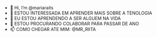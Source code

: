 - 👋 Hi, I’m @mariaraits
- 👀 ESTOU INTERESSADA EM APRENDER MAIS SOBRE A TENOLOGIA
- 🌱 EU ESTOU APRENDENDO A SER ALGUEM NA VIDA
- 💞️ ESTOU PROCURANDO COLABORAR PARA PASSAR DE ANO
- 📫 COMO CHEGAR ATE MIM: @MR_RIITA

<!---
mariaraits/mariaraits is a ✨ special ✨ repository because its `README.md` (this file) appears on your GitHub profile.
You can click the Preview link to take a look at your changes.
--->
